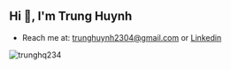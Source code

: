 <!--
**trunghuynh2304/trunghuynh2304** is a ✨ _special_ ✨ repository because its `README.md` (this file) appears on your GitHub profile.

Here are some ideas to get you started:
I’m currently a Software Engineering student at University Of Information Technology
I'm a student at University of Information Technology - VNUHCM
- 🔭 I’m currently working on ...
- 🌱 I’m currently learning ...
- 👯 I’m looking to collaborate on ...
- 🤔 I’m looking for help with ...
- 💬 Ask me about ...
- 📫 How to reach me: ...
- 😄 Pronouns: ...
- ⚡ Fun fact: ...
-->

## Hi 👋, I'm Trung Huynh
<!--
- 👨‍🎓 I'm currently a `Software Engineering` student at [University of Information Technology - VNUHCM](https://en.uit.edu.vn/overview-vnuhcm-university-information-technology)

- 📚 I'm studying and honing my skills in `Software Development`

- 📝 I publish articles on [my blog](https://akaijs.github.io/) on a regular basis.
-->
- Reach me at: [trunghuynh2304@gmail.com](mailto:trunghuynh2304@gmail.com) or [Linkedin](https://www.linkedin.com/in/trunghq234/)
<!--
<h3 align="left">Github Statistics:</h3>
-->
<p> 
  <img src="https://komarev.com/ghpvc/?username=trunghq234&label=Profile%20views&color=FFC200&style=flat-square" alt="trunghq234" /> 
</p>
<!-- <p align="center"> 
  <img align="center" src="https://github-readme-stats.vercel.app/api?username=trunghq234&hide=issues,contribs&count_private=true&show_icons=true" alt="trunghq234" />
</p> -->
